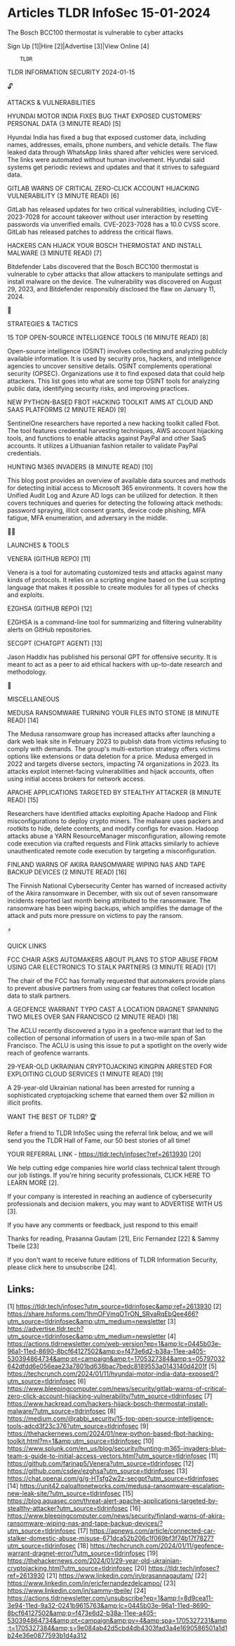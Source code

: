 # Articles TLDR InfoSec 15-01-2024

The Bosch BCC100 thermostat is vulnerable to cyber attacks  

Sign Up [1]|Hire [2]|Advertise [3]|View Online [4] 

		TLDR 

TLDR INFORMATION SECURITY 2024-01-15

🔓 

ATTACKS & VULNERABILITIES

 HYUNDAI MOTOR INDIA FIXES BUG THAT EXPOSED CUSTOMERS’ PERSONAL DATA
(3 MINUTE READ) [5] 

 Hyundai India has fixed a bug that exposed customer data, including
names, addresses, emails, phone numbers, and vehicle details. The flaw
leaked data through WhatsApp links shared after vehicles were
serviced. The links were automated without human involvement. Hyundai
said systems get periodic reviews and updates and that it strives to
safeguard data. 

 GITLAB WARNS OF CRITICAL ZERO-CLICK ACCOUNT HIJACKING VULNERABILITY
(3 MINUTE READ) [6] 

 GitLab has released updates for two critical vulnerabilities,
including CVE-2023-7028 for account takeover without user interaction
by resetting passwords via unverified emails. CVE-2023-7028 has a 10.0
CVSS score. GitLab has released patches to address the critical flaws.


 HACKERS CAN HIJACK YOUR BOSCH THERMOSTAT AND INSTALL MALWARE (3
MINUTE READ) [7] 

 Bitdefender Labs discovered that the Bosch BCC100 thermostat is
vulnerable to cyber attacks that allow attackers to manipulate
settings and install malware on the device. The vulnerability was
discovered on August 29, 2023, and Bitdefender responsibly disclosed
the flaw on January 11, 2024. 

🧠 

STRATEGIES & TACTICS

 15 TOP OPEN-SOURCE INTELLIGENCE TOOLS (16 MINUTE READ) [8] 

 Open-source intelligence (OSINT) involves collecting and analyzing
publicly available information. It is used by security pros, hackers,
and intelligence agencies to uncover sensitive details. OSINT
complements operational security (OPSEC). Organizations use it to find
exposed data that could help attackers. This list goes into what are
some top OSINT tools for analyzing public data, identifying security
risks, and improving practices. 

 NEW PYTHON-BASED FBOT HACKING TOOLKIT AIMS AT CLOUD AND SAAS
PLATFORMS (2 MINUTE READ) [9] 

 SentinelOne researchers have reported a new hacking toolkit called
Fbot. The tool features credential harvesting techniques, AWS account
hijacking tools, and functions to enable attacks against PayPal and
other SaaS accounts. It utilizes a Lithuanian fashion retailer to
validate PayPal credentials. 

 HUNTING M365 INVADERS (8 MINUTE READ) [10] 

 This blog post provides an overview of available data sources and
methods for detecting initial access to Microsoft 365 environments. It
covers how the Unified Audit Log and Azure AD logs can be utilized for
detection. It then covers techniques and queries for detecting the
following attack methods: password spraying, illicit consent grants,
device code phishing, MFA fatigue, MFA enumeration, and adversary in
the middle. 

🧑‍💻 

LAUNCHES & TOOLS

 VENERA (GITHUB REPO) [11] 

 Venera is a tool for automating customized tests and attacks against
many kinds of protocols. It relies on a scripting engine based on the
Lua scripting language that makes it possible to create modules for
all types of checks and exploits. 

 EZGHSA (GITHUB REPO) [12] 

 EZGHSA is a command-line tool for summarizing and filtering
vulnerability alerts on GitHub repositories. 

 SECGPT (CHATGPT AGENT) [13] 

 Jason Haddix has published his personal GPT for offensive security.
It is meant to act as a peer to aid ethical hackers with up-to-date
research and methodology. 

🎁 

MISCELLANEOUS

 MEDUSA RANSOMWARE TURNING YOUR FILES INTO STONE (8 MINUTE READ) [14] 

 The Medusa ransomware group has increased attacks after launching a
dark web leak site in February 2023 to publish data from victims
refusing to comply with demands. The group's multi-extortion strategy
offers victims options like extensions or data deletion for a price.
Medusa emerged in 2022 and targets diverse sectors, impacting 74
organizations in 2023. Its attacks exploit internet-facing
vulnerabilities and hijack accounts, often using initial access
brokers for network access. 

 APACHE APPLICATIONS TARGETED BY STEALTHY ATTACKER (8 MINUTE READ)
[15] 

 Researchers have identified attacks exploiting Apache Hadoop and
Flink misconfigurations to deploy crypto miners. The malware uses
packers and rootkits to hide, delete contents, and modify configs for
evasion. Hadoop attacks abuse a YARN ResourceManager misconfiguration,
allowing remote code execution via crafted requests and Flink attacks
similarly to achieve unauthenticated remote code execution by
targeting a misconfiguration. 

 FINLAND WARNS OF AKIRA RANSOMWARE WIPING NAS AND TAPE BACKUP DEVICES
(2 MINUTE READ) [16] 

 The Finnish National Cybersecurity Center has warned of increased
activity of the Akira ransomware in December, with six out of seven
ransomware incidents reported last month being attributed to the
ransomware. The ransomware has been wiping backups, which amplifies
the damage of the attack and puts more pressure on victims to pay the
ransom. 

⚡ 

QUICK LINKS

 FCC CHAIR ASKS AUTOMAKERS ABOUT PLANS TO STOP ABUSE FROM USING CAR
ELECTRONICS TO STALK PARTNERS (3 MINUTE READ) [17] 

 The chair of the FCC has formally requested that automakers provide
plans to prevent abusive partners from using car features that collect
location data to stalk partners. 

 A GEOFENCE WARRANT TYPO CAST A LOCATION DRAGNET SPANNING TWO MILES
OVER SAN FRANCISCO (2 MINUTE READ) [18] 

 The ACLU recently discovered a typo in a geofence warrant that led to
the collection of personal information of users in a two-mile span of
San Francisco. The ACLU is using this issue to put a spotlight on the
overly wide reach of geofence warrants. 

 29-YEAR-OLD UKRAINIAN CRYPTOJACKING KINGPIN ARRESTED FOR EXPLOITING
CLOUD SERVICES (1 MINUTE READ) [19] 

 A 29-year-old Ukrainian national has been arrested for running a
sophisticated cryptojacking scheme that earned them over $2 million in
illicit profits. 

WANT THE BEST OF TLDR? 🏆

Refer a friend to TLDR InfoSec using the referral link below, and we
will send you the TLDR Hall of Fame, our 50 best stories of all time!

YOUR REFERRAL LINK - https://tldr.tech/infosec?ref=2613930 [20]

 We help cutting edge companies hire world class technical talent
through our job listings. If you're hiring security professionals,
CLICK HERE TO LEARN MORE [2]. 

If your company is interested in reaching an audience of cybersecurity
professionals and decision makers, you may want to ADVERTISE WITH US
[3]. 

If you have any comments or feedback, just respond to this email! 

Thanks for reading, 
Prasanna Gautam [21], Eric Fernandez [22] & Sammy Tbeile [23] 

If you don't want to receive future editions of TLDR Information
Security, please click here to unsubscribe [24]. 

 

Links:
------
[1] https://tldr.tech/infosec?utm_source=tldrinfosec&amp;ref=2613930
[2] https://share.hsforms.com/1hmOFVmqOTrON_SRvaRqEbQee466?utm_source=tldrinfosec&amp;utm_medium=newsletter
[3] https://advertise.tldr.tech?utm_source=tldrinfosec&amp;utm_medium=newsletter
[4] https://actions.tldrnewsletter.com/web-version?ep=1&amp;lc=0445b03e-96a1-11ed-8690-8bcf64127502&amp;p=f473e6d2-b38a-11ee-a405-530394864734&amp;pt=campaign&amp;t=1705327384&amp;s=05797032642dfdd6e056eae23a7801bd638bac7bedc8189553a0143140d4201f
[5] https://techcrunch.com/2024/01/11/hyundai-motor-india-data-exposed/?utm_source=tldrinfosec
[6] https://www.bleepingcomputer.com/news/security/gitlab-warns-of-critical-zero-click-account-hijacking-vulnerability/?utm_source=tldrinfosec
[7] https://www.hackread.com/hackers-hijack-bosch-thermostat-install-malware/?utm_source=tldrinfosec
[8] https://medium.com/@rabbi_security/15-top-open-source-intelligence-tools-adcd3f23c376?utm_source=tldrinfosec
[9] https://thehackernews.com/2024/01/new-python-based-fbot-hacking-toolkit.html?m=1&amp;utm_source=tldrinfosec
[10] https://www.splunk.com/en_us/blog/security/hunting-m365-invaders-blue-team-s-guide-to-initial-access-vectors.html?utm_source=tldrinfosec
[11] https://github.com/farinap5/Venera?utm_source=tldrinfosec
[12] https://github.com/csdev/ezghsa?utm_source=tldrinfosec
[13] https://chat.openai.com/g/g-HTsfg2w2z-secgpt?utm_source=tldrinfosec
[14] https://unit42.paloaltonetworks.com/medusa-ransomware-escalation-new-leak-site/?utm_source=tldrinfosec
[15] https://blog.aquasec.com/threat-alert-apache-applications-targeted-by-stealthy-attacker?utm_source=tldrinfosec
[16] https://www.bleepingcomputer.com/news/security/finland-warns-of-akira-ransomware-wiping-nas-and-tape-backup-devices/?utm_source=tldrinfosec
[17] https://apnews.com/article/connected-car-stalker-domestic-abuse-misuse-671dca52b206c1f069bf3f74b17f7827?utm_source=tldrinfosec
[18] https://techcrunch.com/2024/01/11/geofence-warrant-dragnet-error/?utm_source=tldrinfosec
[19] https://thehackernews.com/2024/01/29-year-old-ukrainian-cryptojacking.html?utm_source=tldrinfosec
[20] https://tldr.tech/infosec?ref=2613930
[21] https://www.linkedin.com/in/prasannagautam/
[22] https://www.linkedin.com/in/ericfernandezdelcampo/
[23] https://www.linkedin.com/in/sammy-tbeile/
[24] https://actions.tldrnewsletter.com/unsubscribe?ep=1&amp;l=8d9cea11-3e94-11ed-9a32-0241b9615763&amp;lc=0445b03e-96a1-11ed-8690-8bcf64127502&amp;p=f473e6d2-b38a-11ee-a405-530394864734&amp;pt=campaign&amp;pv=4&amp;spa=1705327231&amp;t=1705327384&amp;s=9e084ab42d5cbd4db4303fad3a4e1690586501a1d1b24e36e0877593b1d4a312